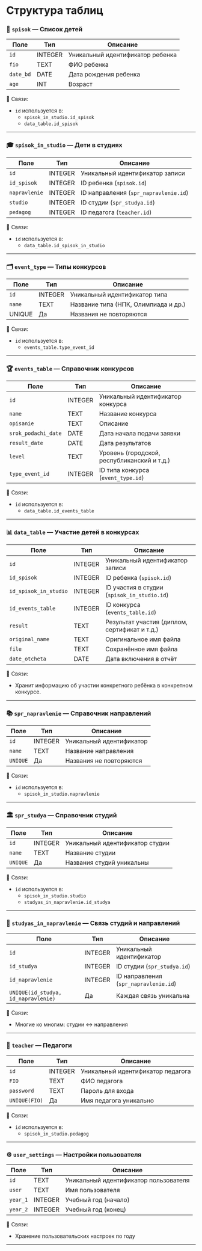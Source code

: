 
# Структура таблиц


### 🧾 `spisok` — Список детей

| Поле      | Тип     | Описание                         |
| --------- | ------- | -------------------------------- |
| `id`      | INTEGER | Уникальный идентификатор ребенка |
| `fio`     | TEXT    | ФИО ребенка                      |
| `date_bd` | DATE    | Дата рождения ребенка            |
| `age`     | INT     | Возраст                          |

🔗 Связи:
- `id` используется в:  
  - `spisok_in_studio.id_spisok`
  - `data_table.id_spisok`

---

### 🎓 `spisok_in_studio` — Дети в студиях

| Поле | Тип | Описание |
|------|-----|----------|
| `id` | INTEGER | Уникальный идентификатор записи |
| `id_spisok` | INTEGER | ID ребенка (`spisok.id`) |
| `napravlenie` | INTEGER | ID направления (`spr_napravlenie.id`) |
| `studio` | INTEGER | ID студии (`spr_studya.id`) |
| `pedagog` | INTEGER | ID педагога (`teacher.id`) |

🔗 Связи:
- `id` используется в:  
  - `data_table.id_spisok_in_studio`

---

### 🗂 `event_type` — Типы конкурсов

| Поле | Тип | Описание |
|------|-----|----------|
| `id` | INTEGER | Уникальный идентификатор типа |
| `name` | TEXT | Название типа (НПК, Олимпиада и др.) |  
| UNIQUE | Да | Названия не повторяются |

🔗 Связи:
- `id` используется в:  
  - `events_table.type_event_id`

---

### 🏆 `events_table` — Справочник конкурсов

| Поле | Тип | Описание |
|------|-----|----------|
| `id` | INTEGER | Уникальный идентификатор конкурса |
| `name` | TEXT | Название конкурса |
| `opisanie` | TEXT | Описание |
| `srok_podachi_date` | DATE | Дата начала подачи заявки |
| `result_date` | DATE | Дата результатов |
| `level` | TEXT | Уровень (городской, республиканский и т.д.) |
| `type_event_id` | INTEGER | ID типа конкурса (`event_type.id`) |

🔗 Связи:
- `id` используется в:  
  - `data_table.id_events_table`

---

### 📊 `data_table` — Участие детей в конкурсах

| Поле | Тип | Описание |
|------|-----|----------|
| `id` | INTEGER | Уникальный идентификатор записи |
| `id_spisok` | INTEGER | ID ребенка (`spisok.id`) |
| `id_spisok_in_studio` | INTEGER | ID участия в студии (`spisok_in_studio.id`) |
| `id_events_table` | INTEGER | ID конкурса (`events_table.id`) |
| `result` | TEXT | Результат участия (диплом, сертификат и т.д.) |
| `original_name` | TEXT | Оригинальное имя файла |
| `file` | TEXT | Сохранённое имя файла |
| `date_otcheta` | DATE | Дата включения в отчёт |

🔗 Связи:
- Хранит информацию об участии конкретного ребёнка в конкретном конкурсе.

---

### 📚 `spr_napravlenie` — Справочник направлений

| Поле | Тип | Описание |
|------|-----|----------|
| `id` | INTEGER | Уникальный идентификатор |
| `name` | TEXT | Название направления |
| `UNIQUE` | Да | Названия не повторяются |

🔗 Связи:
- `id` используется в:  
  - `spisok_in_studio.napravlenie`

---

### 🏛 `spr_studya` — Справочник студий

| Поле | Тип | Описание |
|------|-----|----------|
| `id` | INTEGER | Уникальный идентификатор студии |
| `name` | TEXT | Название студии |
| `UNIQUE` | Да | Названия студий уникальны |

🔗 Связи:
- `id` используется в:  
  - `spisok_in_studio.studio`  
  - `studyas_in_napravlenie.id_studya`

---

### 🔗 `studyas_in_napravlenie` — Связь студий и направлений

| Поле | Тип | Описание |
|------|-----|----------|
| `id` | INTEGER | Уникальный идентификатор |
| `id_studya` | INTEGER | ID студии (`spr_studya.id`) |
| `id_napravlenie` | INTEGER | ID направления (`spr_napravlenie.id`) |
| `UNIQUE(id_studya, id_napravlenie)` | Да | Каждая связь уникальна |

🔗 Связи:
- Многие ко многим: студии ↔ направления

---

### 👤 `teacher` — Педагоги

| Поле | Тип | Описание |
|------|-----|----------|
| `id` | INTEGER | Уникальный идентификатор педагога |
| `FIO` | TEXT | ФИО педагога |
| `password` | TEXT | Пароль для входа |
| `UNIQUE(FIO)` | Да | Имя педагога уникально |

🔗 Связи:
- `id` используется в:  
  - `spisok_in_studio.pedagog`

---

### ⚙ `user_settings` — Настройки пользователя

| Поле | Тип | Описание |
|------|-----|----------|
| `id` | TEXT | Уникальный идентификатор пользователя |
| `user` | TEXT | Имя пользователя |
| `year_1` | INTEGER | Учебный год (начало) |
| `year_2` | INTEGER | Учебный год (конец) |

🔗 Связи:
- Хранение пользовательских настроек по году

---
